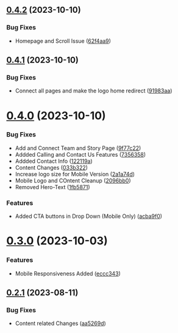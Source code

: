 ## [0.4.2](https://github.com/Prathamesh-Shanbhag/Thrive-Physiotherapy/compare/v0.4.1...v0.4.2) (2023-10-10)


### Bug Fixes

* Homepage and Scroll Issue ([62f4aa9](https://github.com/Prathamesh-Shanbhag/Thrive-Physiotherapy/commit/62f4aa9909e9070654f84b79c8f69e1fef7bc015))



## [0.4.1](https://github.com/Prathamesh-Shanbhag/Thrive-Physiotherapy/compare/v0.4.0...v0.4.1) (2023-10-10)


### Bug Fixes

* Connect all pages and make the logo home redirect ([91983aa](https://github.com/Prathamesh-Shanbhag/Thrive-Physiotherapy/commit/91983aa2385c4b246c8dece6956a40fb3670179e))



# [0.4.0](https://github.com/Prathamesh-Shanbhag/Thrive-Physiotherapy/compare/v0.3.0...v0.4.0) (2023-10-10)


### Bug Fixes

* Add and Connect Team and Story Page ([9f77c22](https://github.com/Prathamesh-Shanbhag/Thrive-Physiotherapy/commit/9f77c22c7b30b75a95f26df0f97a11189cb1653f))
* Addded Calling and Contact Us Features ([7356358](https://github.com/Prathamesh-Shanbhag/Thrive-Physiotherapy/commit/7356358b7ed528cea398d060baf98c19ef622c45))
* Addded Contact Info ([122119a](https://github.com/Prathamesh-Shanbhag/Thrive-Physiotherapy/commit/122119ab2547a4ec83f2184fc38a41d4cfdfe913))
* Content Changes ([033b322](https://github.com/Prathamesh-Shanbhag/Thrive-Physiotherapy/commit/033b3224fc6a9d32e5c5047c5fb3ce6752018c0c))
* Increase logo size for Mobile Version ([2a1a74d](https://github.com/Prathamesh-Shanbhag/Thrive-Physiotherapy/commit/2a1a74d0cc05f59b1884ae676ddc7fbc148c2d2f))
* Mobile Logo and COntent Cleanup ([2096bb0](https://github.com/Prathamesh-Shanbhag/Thrive-Physiotherapy/commit/2096bb08dec020409d3345a0e0ebde1384afc764))
* Removed Hero-Text ([1fb5871](https://github.com/Prathamesh-Shanbhag/Thrive-Physiotherapy/commit/1fb58717f6cf94866fe3737ae1095f316b24269d))


### Features

* Added CTA buttons in Drop Down (Mobile Only) ([acba9f0](https://github.com/Prathamesh-Shanbhag/Thrive-Physiotherapy/commit/acba9f0981813bb77e2e4500e979f44e6cf0118d))



# [0.3.0](https://github.com/Prathamesh-Shanbhag/Thrive-Physiotherapy/compare/v0.2.1...v0.3.0) (2023-10-03)


### Features

* Mobile Responsiveness Added ([eccc343](https://github.com/Prathamesh-Shanbhag/Thrive-Physiotherapy/commit/eccc34328952d7470a4d107326573bb1be48c062))



## [0.2.1](https://github.com/Prathamesh-Shanbhag/Thrive-Physiotherapy/compare/v0.2.0...v0.2.1) (2023-08-11)


### Bug Fixes

* Content related Changes ([aa5269d](https://github.com/Prathamesh-Shanbhag/Thrive-Physiotherapy/commit/aa5269d1c20df9f10076534050f00424903cf267))



